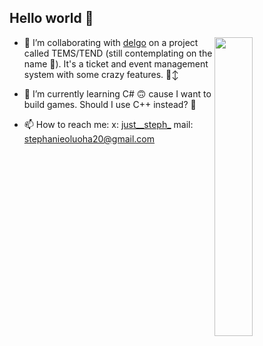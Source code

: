 ## Hello world 👋 

  
<!-- <img  width="62%" src="https://github-readme-stats.vercel.app/api?username=chloe7243&show_icons=true&theme=radical&hide=stars,issues&rank_icon=github"/> -->


<img  width="35%" align="right" src="https://github-readme-stats.vercel.app/api/top-langs/?username=chloe7243&theme=radical&layout=compact"/>

- 🔭 I’m collaborating with [delgo](https://github.com/ifeanyianyanwu)  on a project called TEMS/TEND (still contemplating on the name 👀). It's a ticket and event management system with some crazy features. 🙂‍↕️

- 🌱 I’m currently learning C# 🙃 cause I want to build games. Should I use C++ instead? 🤔

- 📫 How to reach me: x: [just__steph_](https://x.com/just__steph_) mail: [stephanieoluoha20@gmail.com](mailto:stephanieoluoha20@gmail.com)

<!--
**Chloe7243/Chloe7243** is a ✨ _special_ ✨ repository because its `README.md` (this file) appears on your GitHub profile.

Here are some ideas to get you started:


- 👯 I’m looking to collaborate on ...
- 🤔 I’m looking for help with ...
- 💬 Ask me about ...
- 😄 Pronouns: ...
- ⚡ Fun fact: ...
-->
